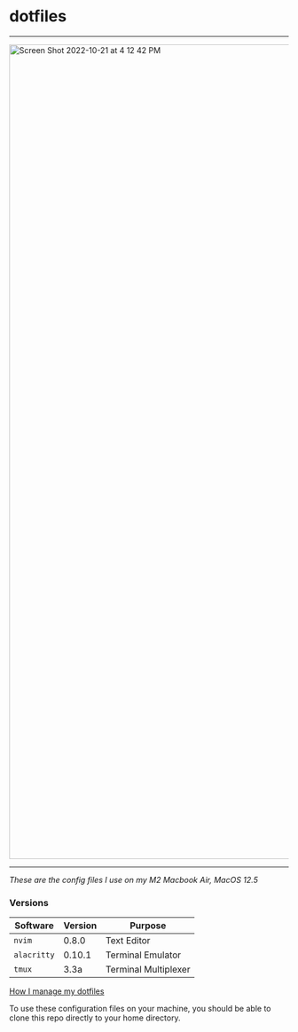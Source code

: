 # dotfiles
---
<img width="1470" alt="Screen Shot 2022-10-21 at 4 12 42 PM" src="https://user-images.githubusercontent.com/23156861/197280992-9ac36b7d-587c-4ee3-a1ce-09f420e2a127.png">  

---

*These are the config files I use on my M2 Macbook Air, MacOS 12.5*

### Versions  

| Software  | Version | Purpose |
| --- | --- | --- |
| `nvim`  | 0.8.0  | Text Editor |
| `alacritty` | 0.10.1 | Terminal Emulator |
|`tmux`|3.3a|Terminal Multiplexer|

[How I manage my dotfiles](https://drewdevault.com/2019/12/30/dotfiles.html)

To use these configuration files on your machine, you should be able to clone this repo directly to your home directory.
